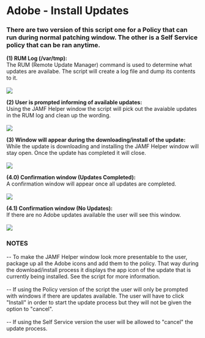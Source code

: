 <h1>Adobe - Install Updates</h1>

<h3>There are two version of this script one for a Policy that can run during normal patching window.  
The other is a Self Service policy that can be ran anytime.</h3>

<b>(1) RUM Log (/var/tmp):</b><br>
The RUM (Remote Update Manager) command is used to determine what updates are availabe.  The script will create a log
file and dump its contents to it.<br><br>
<img src="https://github.com/stuutz/JAMF-Scripts/blob/master/Adobe_Install_Updates/Images/RUM_Log.png">

<b>(2) User is prompted informing of available updates:</b><br>
Using the JAMF Helper window the script will pick out the avaiable updates in the RUM log and clean up the wording.<br><br>
<img src="https://github.com/stuutz/JAMF-Scripts/blob/master/Adobe_Install_Updates/Images/Window_available_updates.png">

<b>(3) Window will appear during the downloading/install of the update:</b><br>
While the update is downloading and installing the JAMF Helper window will stay open.  Once the update has completed it will
close.<br><br>
<img src="https://github.com/stuutz/JAMF-Scripts/blob/master/Adobe_Install_Updates/Images/Window_progress_update.png">

<b>(4.0) Confirmation window (Updates Completed):</b><br>
A confirmation window will appear once all updates are completed.<br><br>
<img src="https://github.com/stuutz/JAMF-Scripts/blob/master/Adobe_Install_Updates/Images/Window_updates_completed.png">

<b>(4.1) Confirmation window (No Updates):</b><br>
If there are no Adobe updates available the user will see this window.<br><br>
<img src="https://github.com/stuutz/JAMF-Scripts/blob/master/Adobe_Install_Updates/Images/Window_no_updates.png">

<h3>NOTES</h3>
--  To make the JAMF Helper window look more presentable to the user, package up all the Adobe icons and add them to the policy.  That way during the download/install process it displays the app icon of the update that is currently being installed.  See the script for more information.<br><br>
--  If using the Policy version of the script the user will only be prompted with windows if there are updates available.  The user will have to click "Install" in order to start the update process but they will not be given the option to "cancel".<br><br>
--  If using the Self Service version the user will be allowed to "cancel" the update process.
